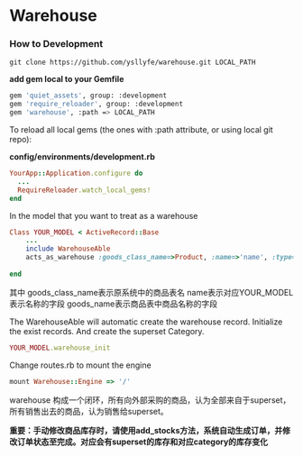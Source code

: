 # Warehouse


### How to Development

`git clone https://github.com/ysllyfe/warehouse.git LOCAL_PATH`

**add gem local to your Gemfile**

```bash
gem 'quiet_assets', group: :development
gem 'require_reloader', group: :development
gem 'warehouse', :path => LOCAL_PATH
```
To reload all local gems (the ones with :path attribute, or using local git repo):

**config/environments/development.rb**

```ruby
YourApp::Application.configure do
  ...
  RequireReloader.watch_local_gems!
end
```

In the model that you want to treat as a warehouse

```ruby
Class YOUR_MODEL < ActiveRecord::Base
    ...
    include WarehouseAble
    acts_as_warehouse :goods_class_name=>Product, :name=>'name', :type=>'chinese name of the model', :goods_name=>'name'
    
end
```
其中
goods_class_name表示原系统中的商品表名
name表示对应YOUR_MODEL表示名称的字段
goods_name表示商品表中商品名称的字段

The WarehouseAble will automatic create the warehouse record.
Initialize the exist records. And create the superset Category.

```ruby
YOUR_MODEL.warehouse_init
```

Change routes.rb to mount the engine

```ruby
mount Warehouse::Engine => '/'
```

warehouse 构成一个闭环，所有向外部采购的商品，认为全部来自于superset，所有销售出去的商品，认为销售给superset。

**重要：手动修改商品库存时，请使用add_stocks方法，系统自动生成订单，并修改订单状态至完成。对应会有superset的库存和对应category的库存变化**

